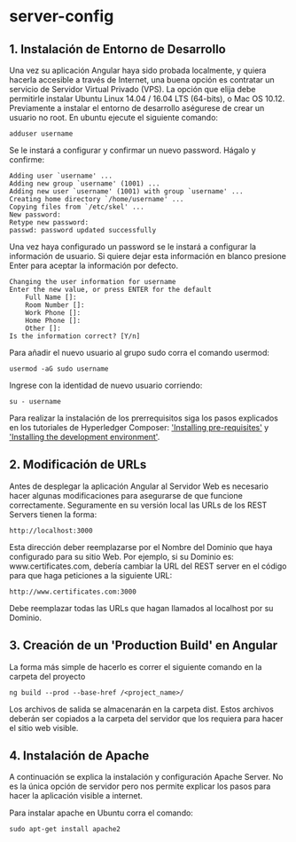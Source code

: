 # server-config        
              
## 1. Instalación de Entorno de Desarrollo
	
Una vez su aplicación Angular haya sido probada localmente, y quiera hacerla accesible a través de Internet, una buena opción es contratar un servicio de Servidor Virtual Privado (VPS). La opción que elija debe permitirle instalar Ubuntu Linux 14.04 / 16.04 LTS (64-bits), o Mac OS 10.12. Previamente a instalar el entorno de desarrollo aségurese de crear un usuario no root. En ubuntu ejecute el siguiente comando:
	
	adduser username
		
Se le instará a configurar y confirmar un nuevo password. Hágalo y confirme:
	
	Adding user `username' ...
	Adding new group `username' (1001) ...
	Adding new user `username' (1001) with group `username' ...
	Creating home directory `/home/username' ...
	Copying files from `/etc/skel' ...
	New password:
	Retype new password:
	passwd: password updated successfully
		
Una vez haya configurado un password se le instará a configurar la información de usuario. Si quiere dejar esta información en blanco presione Enter para aceptar la información por defecto.
	
	Changing the user information for username
	Enter the new value, or press ENTER for the default
		Full Name []:
		Room Number []:
		Work Phone []:
		Home Phone []:
		Other []:
	Is the information correct? [Y/n]
	
Para añadir el nuevo usuario al grupo sudo corra el comando usermod:
	
	usermod -aG sudo username
		
Ingrese con la identidad de nuevo usuario corriendo:
	
	su - username
	
Para realizar la instalación de los prerrequisitos siga los pasos explicados en los tutoriales de Hyperledger Composer: ['Installing pre-requisites'](https://hyperledger.github.io/composer/v0.19/installing/installing-prereqs) y ['Installing the development environment'](https://hyperledger.github.io/composer/v0.19/installing/development-tools).
	
## 2. Modificación de URLs
	
Antes de desplegar la aplicación Angular al Servidor Web es necesario hacer algunas modificaciones para asegurarse de que funcione correctamente. Seguramente en su versión local las URLs de los REST Servers tienen la forma:
	
	http://localhost:3000
	
Esta dirección deber reemplazarse por el Nombre del Dominio que haya configurado para su sitio Web. Por ejemplo, si su Dominio es: w<span>ww.</span>certificates.com, debería cambiar la URL del REST server en el código para que haga peticiones a la siguiente URL:
	
	http://www.certificates.com:3000
		
Debe reemplazar todas las URLs que hagan llamados al localhost por su Dominio.
	
## 3. Creación de un 'Production Build' en Angular
	
La forma más simple de hacerlo es correr el siguiente comando en la carpeta del proyecto
	
	ng build --prod --base-href /<project_name>/
	
Los archivos de salida se almacenarán en la carpeta dist. Estos archivos deberán ser copiados a la carpeta del servidor que los requiera para hacer el sitio web visible.
	
## 4. Instalación de Apache
	
A continuación se explica la instalación y configuración Apache Server. No es la única opción de servidor pero nos permite explicar los pasos para hacer la aplicación visible a internet.
	
Para instalar apache en Ubuntu corra el comando:
	
	sudo apt-get install apache2
		
	
